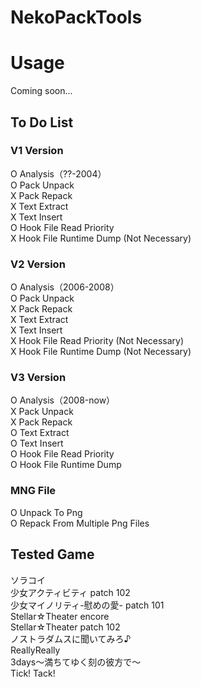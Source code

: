 # NekoPackTools

# Usage
Coming soon...

## To Do List
### V1 Version
O  Analysis（??-2004）  
O  Pack Unpack  
X  Pack Repack  
X  Text Extract  
X  Text Insert  
O  Hook File Read Priority  
X  Hook File Runtime Dump (Not Necessary)  

### V2 Version
O  Analysis（2006-2008）  
O  Pack Unpack  
X  Pack Repack  
X  Text Extract  
X  Text Insert  
X  Hook File Read Priority (Not Necessary)  
X  Hook File Runtime Dump (Not Necessary)  

### V3 Version
O  Analysis（2008-now）  
X  Pack Unpack  
X  Pack Repack  
O  Text Extract  
O  Text Insert  
O  Hook File Read Priority  
O  Hook File Runtime Dump  
 
### MNG File
O Unpack To Png  
O Repack From Multiple Png Files  

## Tested Game
ソラコイ  
少女アクティビティ patch 102  
少女マイノリティ-慰めの愛- patch 101  
Stellar☆Theater encore  
Stellar☆Theater patch 102  
ノストラダムスに聞いてみろ♪  
ReallyReally  
3days～満ちてゆく刻の彼方で～  
Tick! Tack!  


